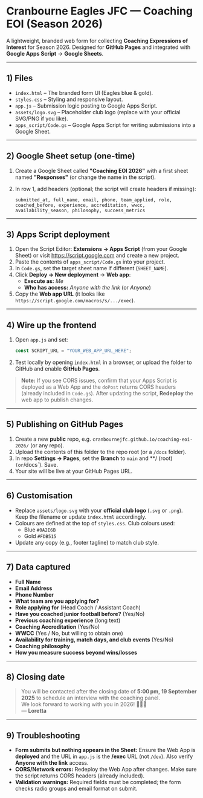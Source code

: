 # Cranbourne Eagles JFC — Coaching EOI (Season 2026)

A lightweight, branded web form for collecting **Coaching Expressions of Interest** for Season 2026. Designed for **GitHub Pages** and integrated with **Google Apps Script** → **Google Sheets**.

---

## 1) Files

- `index.html` – The branded form UI (Eagles blue & gold).
- `styles.css` – Styling and responsive layout.
- `app.js` – Submission logic posting to Google Apps Script.
- `assets/logo.svg` – Placeholder club logo (replace with your official SVG/PNG if you like).
- `apps_script/Code.gs` – Google Apps Script for writing submissions into a Google Sheet.

---

## 2) Google Sheet setup (one-time)

1. Create a Google Sheet called **"Coaching EOI 2026"** with a first sheet named **"Responses"** (or change the name in the script).
2. In row 1, add headers (optional; the script will create headers if missing):

   ```
   submitted_at, full_name, email, phone, team_applied, role, coached_before, experience, accreditation, wwcc, availability_season, philosophy, success_metrics
   ```

---

## 3) Apps Script deployment

1. Open the Script Editor: **Extensions → Apps Script** (from your Google Sheet) or visit <https://script.google.com> and create a new project.
2. Paste the contents of `apps_script/Code.gs` into your project.
3. In `Code.gs`, set the target sheet name if different (`SHEET_NAME`).
4. Click **Deploy → New deployment** → **Web app**:
   - **Execute as:** *Me*
   - **Who has access:** *Anyone with the link* (or *Anyone*)
5. Copy the **Web app URL** (it looks like `https://script.google.com/macros/s/.../exec`).

---

## 4) Wire up the frontend

1. Open `app.js` and set:

   ```js
   const SCRIPT_URL = "YOUR_WEB_APP_URL_HERE";
   ```

2. Test locally by opening `index.html` in a browser, or upload the folder to GitHub and enable **GitHub Pages**.

> **Note:** If you see CORS issues, confirm that your Apps Script is deployed as a Web App and the `doPost` returns CORS headers (already included in `Code.gs`). After updating the script, **Redeploy** the web app to publish changes.

---

## 5) Publishing on GitHub Pages

1. Create a new **public** repo, e.g. `cranbournejfc.github.io/coaching-eoi-2026/` (or any repo).
2. Upload the contents of this folder to the repo root (or a `/docs` folder).
3. In repo **Settings → Pages**, set the **Branch** to `main` and **/ (root)` (or `/docs`). Save.
4. Your site will be live at your GitHub Pages URL.

---

## 6) Customisation

- Replace `assets/logo.svg` with your **official club logo** (`.svg` or `.png`). Keep the filename or update `index.html` accordingly.
- Colours are defined at the top of `styles.css`. Club colours used:
  - Blue `#0A2E6B`
  - Gold `#FDB515`
- Update any copy (e.g., footer tagline) to match club style.

---

## 7) Data captured

- **Full Name**
- **Email Address**
- **Phone Number**
- **What team are you applying for?**
- **Role applying for** (Head Coach / Assistant Coach)
- **Have you coached junior football before?** (Yes/No)
- **Previous coaching experience** (long text)
- **Coaching Accreditation** (Yes/No)
- **WWCC** (Yes / No, but willing to obtain one)
- **Availability for training, match days, and club events** (Yes/No)
- **Coaching philosophy**
- **How you measure success beyond wins/losses**

---

## 8) Closing date

> You will be contacted after the closing date of **5:00 pm, 19 September 2025** to schedule an interview with the coaching panel.  
> We look forward to working with you in 2026! 💙💛🦅  
> — **Loretta**

---

## 9) Troubleshooting

- **Form submits but nothing appears in the Sheet:** Ensure the Web App is **deployed** and the URL in `app.js` is the **/exec** URL (not `/dev`). Also verify **Anyone with the link** access.
- **CORS/Network errors:** Redeploy the Web App after changes. Make sure the script returns CORS headers (already included).
- **Validation warnings:** Required fields must be completed; the form checks radio groups and email format on submit.

